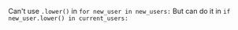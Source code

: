 Can't use `.lower()` in `for new_user in new_users:`
But can do it in `if new_user.lower() in current_users:`



